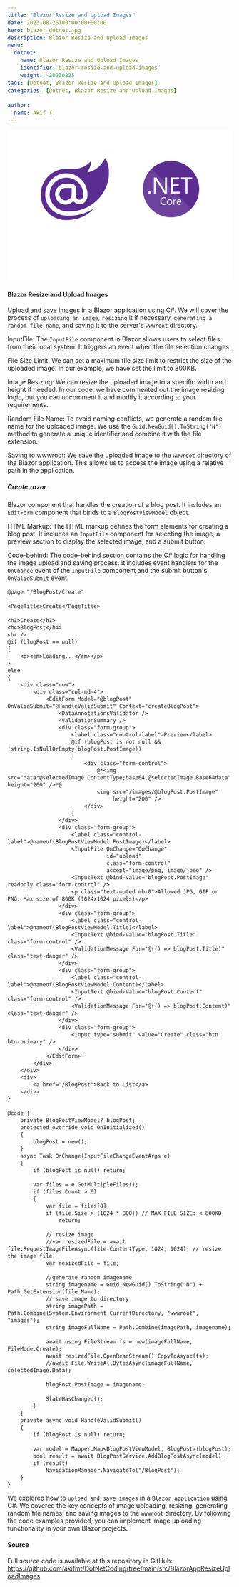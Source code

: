 ```yaml
---
title: "Blazor Resize and Upload Images"
date: 2023-08-25T00:00:00+00:00
hero: blazor_dotnet.jpg
description: Blazor Resize and Upload Images
menu:
  dotnet:
    name: Blazor Resize and Upload Images
    identifier: blazor-resize-and-upload-images
    weight: -20230825
tags: [Dotnet, Blazor Resize and Upload Images]
categories: [Dotnet, Blazor Resize and Upload Images]

author:
  name: Akif T.
---
```


<p style="text-align: center;">
<img src="blazor_dotnet.jpg" alt="blazor_dotnet" title="blazor_dotnet"><br>
<p>

#### **Blazor Resize and Upload Images**
Upload and save images in a Blazor application using C#. We will cover the process of ```uploading an image```, ```resizing``` it if necessary, ```generating a random file name```, and saving it to the server's ```wwwroot``` directory.

InputFile: The ```InputFile``` component in Blazor allows users to select files from their local system. It triggers an event when the file selection changes.

File Size Limit: We can set a maximum file size limit to restrict the size of the uploaded image. In our example, we have set the limit to 800KB.

Image Resizing: We can resize the uploaded image to a specific width and height if needed. In our code, we have commented out the image resizing logic, but you can uncomment it and modify it according to your requirements.

Random File Name: To avoid naming conflicts, we generate a random file name for the uploaded image. We use the ```Guid.NewGuid().ToString("N")``` method to generate a unique identifier and combine it with the file extension.

Saving to wwwroot: We save the uploaded image to the ```wwwroot``` directory of the Blazor application. This allows us to access the image using a relative path in the application.

##### **Create.razor**
Blazor component that handles the creation of a blog post. It includes an ```EditForm``` component that binds to a ```BlogPostViewModel``` object.

HTML Markup: The HTML markup defines the form elements for creating a blog post. It includes an ```InputFile``` component for selecting the image, a preview section to display the selected image, and a submit button.

Code-behind: The code-behind section contains the C# logic for handling the image upload and saving process. It includes event handlers for the ```OnChange``` event of the ```InputFile``` component and the submit button's ```OnValidSubmit``` event.

```
@page "/BlogPost/Create"

<PageTitle>Create</PageTitle>

<h1>Create</h1>
<h4>BlogPost</h4>
<hr />
@if (blogPost == null)
{
    <p><em>Loading...</em></p>
}
else
{
    <div class="row">
        <div class="col-md-4">
            <EditForm Model="@blogPost" OnValidSubmit="@HandleValidSubmit" Context="createBlogPost">
                <DataAnnotationsValidator />
                <ValidationSummary />
                <div class="form-group">
                    <label class="control-label">Preview</label>
                    @if (blogPost is not null && !string.IsNullOrEmpty(blogPost.PostImage))
                    {
                        <div class="form-control">
                            @*<img src="data:@selectedImage.ContentType;base64,@selectedImage.Base64data" height="200" />*@
                            <img src="/images/@blogPost.PostImage"
                                 height="200" />
                        </div>
                    }
                </div>
                <div class="form-group">
                    <label class="control-label">@nameof(BlogPostViewModel.PostImage)</label>
                    <InputFile OnChange="OnChange"
                               id="upload"
                               class="form-control"
                               accept="image/png, image/jpeg" />
                    <InputText @bind-Value="blogPost.PostImage" readonly class="form-control" />
                    <p class="text-muted mb-0">Allowed JPG, GIF or PNG. Max size of 800K (1024x1024 pixels)</p>
                </div>
                <div class="form-group">
                    <label class="control-label">@nameof(BlogPostViewModel.Title)</label>
                    <InputText @bind-Value="blogPost.Title" class="form-control" />
                    <ValidationMessage For="@(() => blogPost.Title)" class="text-danger" />
                </div>
                <div class="form-group">
                    <label class="control-label">@nameof(BlogPostViewModel.Content)</label>
                    <InputText @bind-Value="blogPost.Content" class="form-control" />
                    <ValidationMessage For="@(() => blogPost.Content)" class="text-danger" />
                </div>
                <div class="form-group">
                    <input type="submit" value="Create" class="btn btn-primary" />
                </div>
            </EditForm>
        </div>
    </div>
    <div>
        <a href="/BlogPost">Back to List</a>
    </div>
}

@code {
    private BlogPostViewModel? blogPost;
    protected override void OnInitialized()
    {
        blogPost = new();
    }
    async Task OnChange(InputFileChangeEventArgs e)
    {
        if (blogPost is null) return;

        var files = e.GetMultipleFiles();
        if (files.Count > 0)
        {
            var file = files[0];
            if (file.Size > (1024 * 800)) // MAX FILE SIZE: < 800KB
                return;

            // resize image
            //var resizedFile = await file.RequestImageFileAsync(file.ContentType, 1024, 1024); // resize the image file
            var resizedFile = file;

            //generate random imagename
            string imagename = Guid.NewGuid().ToString("N") + Path.GetExtension(file.Name);
            // save image to directory
            string imagePath = Path.Combine(System.Environment.CurrentDirectory, "wwwroot", "images");
            string imageFullName = Path.Combine(imagePath, imagename);

            await using FileStream fs = new(imageFullName, FileMode.Create);
            await resizedFile.OpenReadStream().CopyToAsync(fs);
            //await File.WriteAllBytesAsync(imageFullName, selectedImage.Data);

            blogPost.PostImage = imagename;

            StateHasChanged();
        }
    }
    private async void HandleValidSubmit()
    {
        if (blogPost is null) return;

        var model = Mapper.Map<BlogPostViewModel, BlogPost>(blogPost);
        bool result = await BlogPostService.AddBlogPostAsync(model);
        if (result)
            NavigationManager.NavigateTo("/BlogPost");
    }
}
```

We explored how to ```upload and save images``` in a ```Blazor application``` using C#. We covered the key concepts of image uploading, resizing, generating random file names, and saving images to the ```wwwroot``` directory. By following the code examples provided, you can implement image uploading functionality in your own Blazor projects.


#### **Source**
Full source code is available at this repository in GitHub:
https://github.com/akifmt/DotNetCoding/tree/main/src/BlazorAppResizeUploadImages
